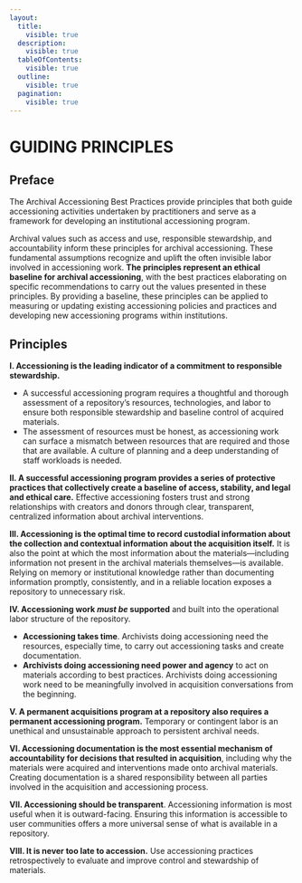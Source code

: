 ```yaml
---
layout:
  title:
    visible: true
  description:
    visible: true
  tableOfContents:
    visible: true
  outline:
    visible: true
  pagination:
    visible: true
---
```


# GUIDING PRINCIPLES

## Preface

The Archival Accessioning Best Practices provide principles that both guide accessioning activities undertaken by practitioners and serve as a framework for developing an institutional accessioning program.

Archival values such as access and use, responsible stewardship, and accountability inform these principles for archival accessioning. These fundamental assumptions recognize and uplift the often invisible labor involved in accessioning work. **The principles represent an ethical baseline for archival accessioning**, with the best practices elaborating on specific recommendations to carry out the values presented in these principles. By providing a baseline, these principles can be applied to measuring or updating existing accessioning policies and practices and developing new accessioning programs within institutions.

## Principles

**I.  Accessioning is the leading indicator of a commitment to responsible stewardship.**

* A successful accessioning program requires a thoughtful and thorough assessment of a repository’s resources, technologies, and labor to ensure both responsible stewardship and baseline control of acquired materials.
* The assessment of resources must be honest, as accessioning work can surface a mismatch between resources that are required and those that are available. A culture of planning and a deep understanding of staff workloads is needed.

**II.  A successful accessioning program provides a series of protective practices that collectively create a baseline of access, stability, and legal and ethical care.** Effective accessioning fosters trust and strong relationships with creators and donors through clear, transparent, centralized information about archival interventions.

**III.  Accessioning is the optimal time to record custodial information about the collection and contextual information about the acquisition itself.** It is also the point at which the most information about the materials—including information not present in the archival materials themselves—is available. Relying on memory or institutional knowledge rather than documenting information promptly, consistently, and in a reliable location exposes a repository to unnecessary risk.

**IV.  Accessioning work&#x20;**_**must be**_**&#x20;supported** and built into the operational labor structure of the repository.

* **Accessioning takes time**. Archivists doing accessioning need the resources, especially time, to carry out accessioning tasks and create documentation.
* **Archivists doing accessioning need power and agency** to act on materials according to best practices. Archivists doing accessioning work need to be meaningfully involved in acquisition conversations from the beginning.

**V.  A permanent acquisitions program at a repository also requires a permanent accessioning program.** Temporary or contingent labor is an unethical and unsustainable approach to persistent archival needs.

**VI.  Accessioning documentation is the most essential mechanism of accountability for decisions that resulted in acquisition**, including why the materials were acquired and interventions made onto archival materials. Creating documentation is a shared responsibility between all parties involved in the acquisition and accessioning process.

**VII. Accessioning should be transparent**. Accessioning information is most useful when it is outward-facing. Ensuring this information is accessible to user communities offers a more universal sense of what is available in a repository.

**VIII.  It is never too late to accession.** Use accessioning practices retrospectively to evaluate and improve control and stewardship of materials.
